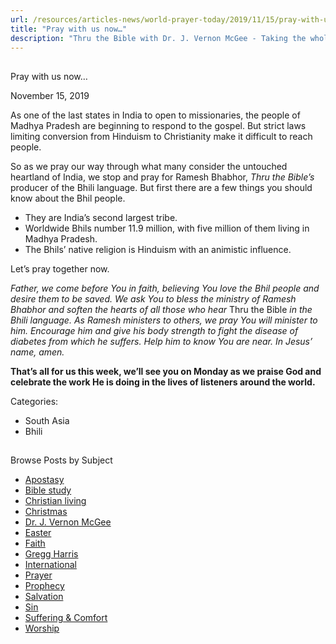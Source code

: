 ```yaml
---
url: /resources/articles-news/world-prayer-today/2019/11/15/pray-with-us-now
title: "Pray with us now…"
description: "Thru the Bible with Dr. J. Vernon McGee - Taking the whole Word to the whole world"
---
```







## 
 Pray with us now…


November 15, 2019
![]()




As one of the last states in India to open to missionaries, the people of Madhya Pradesh are beginning to respond to the gospel. But strict laws limiting conversion from Hinduism to Christianity make it difficult to reach people.


So as we pray our way through what many consider the untouched heartland of India, we stop and pray for Ramesh Bhabhor, *Thru the Bible’s* producer of the Bhili language. But first there are a few things you should know about the Bhil people.


* They are India’s second largest tribe.
* Worldwide Bhils number 11.9 million, with five million of them living in Madhya Pradesh.
* The Bhils’ native religion is Hinduism with an animistic influence.


Let’s pray together now.


*Father, we come before You in faith, believing You love the Bhil people and desire them to be saved. We ask You to bless the ministry of Ramesh Bhabhor and soften the hearts of all those who hear* Thru the Bible *in the Bhili language. As Ramesh ministers to others, we pray You will minister to him. Encourage him and give his body strength to fight the disease of diabetes from which he suffers. Help him to know You are near. In Jesus’ name, amen.* 


**That’s all for us this week, we’ll see you on Monday as we praise God and celebrate the work He is doing in the lives of listeners around the world.** 



Categories: 


* South Asia
* Bhili









## 
 Browse Posts by Subject


* [Apostasy](/resources/articles-news/-in-tags/tags/Apostasy)
* [Bible study](/resources/articles-news/-in-tags/tags/Bible-study)
* [Christian living](/resources/articles-news/-in-tags/tags/Christian-living)
* [Christmas](/resources/articles-news/-in-tags/tags/Christmas)
* [Dr. J. Vernon McGee](/resources/articles-news/-in-tags/tags/Dr-J-Vernon-McGee)
* [Easter](/resources/articles-news/-in-tags/tags/easter)
* [Faith](/resources/articles-news/-in-tags/tags/Faith)
* [Gregg Harris](/resources/articles-news/-in-tags/tags/Gregg-Harris)
* [International](/resources/articles-news/-in-tags/tags/International)
* [Prayer](/resources/articles-news/-in-tags/tags/prayer)
* [Prophecy](/resources/articles-news/-in-tags/tags/Prophecy)
* [Salvation](/resources/articles-news/-in-tags/tags/Salvation)
* [Sin](/resources/articles-news/-in-tags/tags/sin)
* [Suffering & Comfort](/resources/articles-news/-in-tags/tags/Suffering-Comfort)
* [Worship](/resources/articles-news/-in-tags/tags/worship)






